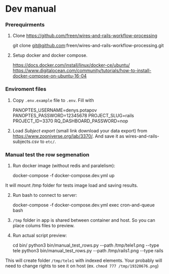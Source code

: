 # Dev manual

### Prerequirments 

1. Clone https://github.com/freen/wires-and-rails-workflow-processing

	git clone git@github.com:freen/wires-and-rails-workflow-processing.git

2. Setup docker and docker compose.

	https://docs.docker.com/install/linux/docker-ce/ubuntu/
	https://www.digitalocean.com/community/tutorials/how-to-install-docker-compose-on-ubuntu-16-04

### Enviroment files

1. Copy `.env.example` file to `.env`. Fill with
	
	PANOPTES_USERNAME=denys.potapov
	PANOPTES_PASSWORD=12345678
	PROJECT_SLUG=rails
	PROJECT_ID=3370
	RQ_DASHBOARD_PASSWORD=nop

2. Load *Subject export* (small link  download your data export) from https://www.zooniverse.org/lab/3370/. And save it as wires-and-rails-subjects.csv to `etc/`.

### Manual test the row segmenation

1. Run docker image (without redis and paralelism): 

	docker-compose -f docker-compose.dev.yml up

It will mount /tmp folder for tests image load and saving results.

2. Run bash to connect to server:

    docker-compose -f docker-compose.dev.yml exec cron-and-queue bash

3. `/tmp` folder in app is shared between container and host. So you 
can place colums files to preview.

4. Run actual script preview:

    cd bin/
    python3 bin/manual_test_rows.py --path /tmp/tele1.png --type tele
    python3 bin/manual_test_rows.py --path /tmp/rails1.png --type rails

This will create folder `/tmp/tele1` with indexed elements. Your probably
will need to change rights to see it on host (ex. `chmod 777 /tmp/19320676.png`)

